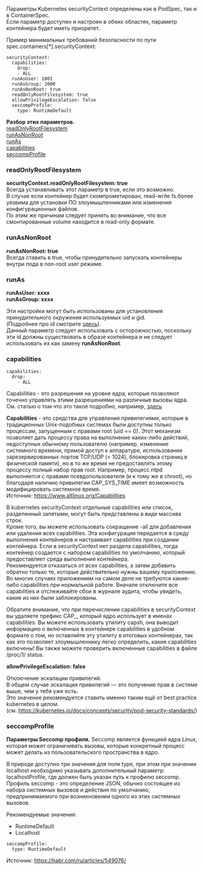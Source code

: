 Параметры Kubernetes securityContext определены как в PodSpec, так и в ContainerSpec.<br>
Если параметр доступен и настроен в обеих областях, параметр контейнера будет иметь приоритет.<br>

Пример минимальных требований безопасности по пути spec.containers[\*].securityContext:
```
securityContext:
  capabilities:
    drop:
    - ALL
  runAsUser: 1001
  runAsGroup: 2000
  runAsNonRoot: true
  readOnlyRootFilesystem: true
  allowPrivilegeEscalation: false
  seccompProfile:
    type: RuntimeDefault
```
**Разбор этих параметров.**<br>
[readOnlyRootFilesystem](#readonlyrootfilesystem)<br>
[runAsNonRoot](#runasnonroot)<br>
[runAs](#runas)<br>
[capabilities](#capabilities)<br>
[seccompProfile](#seccompprofile)<br>

### readOnlyRootFilesystem
**securityContext.readOnlyRootFilesystem: true**<br>
Всегда устанавливать этот параметр в true, если это возможно.<br>
В случае если контейнер будет скомпрометирован, read-write fs более уязвима для установки ПО злоумышленниками или изменения конфигурационных файлов.<br>
По этим же причинам следует принять во внимание, что все смонтированные volume находится в read-only формате.<br>

### runAsNonRoot
**runAsNonRoot: true**<br>
Всегда ставить в true, чтобы принудительно запускать контейнеры внутри пода в non-root user режиме.

### runAs
**runAsUser: xxxx**<br>
**runAsGroup: xxxx**<br>

Эти настройки могут быть использованы для установления принудительного окружения используемых uid и gid.<br>
(Подробнее про id смотрите [здесь](id_linux.md)).<br>
Данный параметр следует использовать с осторожностью, поскольку эти id должны существовать в образе контейнера и не следует использовать их как замену **runAsNonRoot**.<br>

### capabilities
```
capabilities:
  drop:
    - ALL
```
Capabilities - это разрешения на уровне ядра, которые позволяют точечно управлять этими разрешениями на различные вызовы ядра.<br>
См. статью о том что это такое подробно, например, [здесь](https://habr.com/ru/companies/otus/articles/471802/)<br>

**Capabilities** - это средства для управления привилегиями, которые в традиционных Unix-подобных системах были доступны только процессам, запущенным с правами root (uid == 0).  Этот механизм позволяет дать процессу права на выполнение каких-либо действий, недоступных обычному пользователю (например, изменение системного времени, прямой доступ к аппаратуре, использование зарезервированных портов TCP/UDP (< 1024), блокировка страниц в физической памяти), но в то же время не предоставлять этому процессу полный набор прав root. Например, процесс ntpd выполняется с правами псевдопользователя (и к тому же в chroot), но благодаря наличию привилегии CAP_SYS_TIME имеет возможность модифицировать системное время.<br>
Источник: https://www.altlinux.org/Capabilities<br>

В kubernetes securityContext отдельные сapabilities или список, разделенный запятыми, могут быть представлены в виде массива строк.<br>
Кроме того, вы можете использовать сокращение -all для добавления или удаления всех capabilities. Эта конфигурация передается в среду выполнения контейнеров и настраивает capabilities при создании контейнера. Если в securityContext нет раздела capabilities, тогда контейнер создается с набором capabilities по умолчанию, который предоставляет среда выполнения контейнера.<br>
Рекомендуется отказаться от всех capabilities, а затем добавить обратно только те, которые действительно нужны вашему приложению. Во многих случаях приложениям на самом деле не требуются какие-либо capabilities при нормальной работе. Вначале отключите все capabilities и отслеживайте сбои в журнале аудита, чтобы увидеть, какие из них были заблокированы.<br>

Обратите внимание, что при перечислении capabilities в securityContext вы удаляете префикс CAP\_, который ядро использует в именах capabilities. Вы можете использовать утилиту capsh, она выводит информацию о включенных в контейнере capabilities в удобном формате о том, но оставляйте эту утилиту в итоговых контейнерах, так как это позволяет злоумышленнику легко определить, какие capabilities включены! Вы также можете проверить включенные capabilities в файле /proc/1/ status.<br>

**allowPrivilegeEscalation: false**<br>

Отключение эскалации привилегий.<br>
В общем случае эскалация привилегий — это получение прав в системе выше, чем у тебя уже есть.<br>
Это значение рекомендуется ставить именно таким ещё от best practice kubernetes в целом.<br>
(см. https://kubernetes.io/docs/concepts/security/pod-security-standards/)

### seccompProfile
**Параметры Seccomp профиля.**
Seccomp является функцией ядра Linux, которая может ограничивать вызовы, которые конкретный процесс может делать из пользовательского пространства в ядро.<br>

В природе доступно три значения для поля type, при этом при значении localhost необходимо указывать дополнительный параметр:<br>
localhostProfile, где должен быть указан путь к профилю seccomp.<br>
Профиль seccomp - это определение JSON, обычно состоящее из набора системных вызовов и действия по умолчанию, предпринимаемого при возникновении одного из этих системных вызовов.<br>

Рекомендуемые значения:<br>
* RuntimeDefault
* Localhost

```
seccompProfile:
  type: RuntimeDefault
```

Источник:
https://habr.com/ru/articles/549076/
